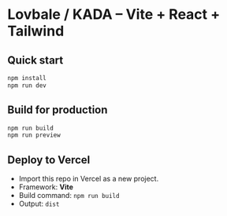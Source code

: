 # Lovbale / KADA – Vite + React + Tailwind

## Quick start
```bash
npm install
npm run dev
```

## Build for production
```bash
npm run build
npm run preview
```

## Deploy to Vercel
- Import this repo in Vercel as a new project.
- Framework: **Vite**
- Build command: `npm run build`
- Output: `dist`
